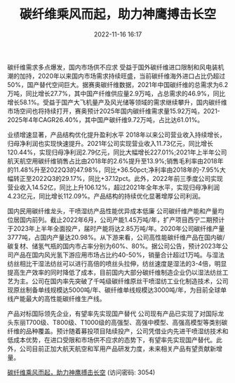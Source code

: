 ﻿---
title: 碳纤维乘风而起，助力神鹰搏击长空
date: 2022-11-16 16:17
tags:
- 中复神鹰 
updated: 1970-01-01 08:00:00
---

碳纤维需求多点爆发，国内市场供不应求
受益于国外碳纤维进口限制和风电装机潮的加持，2020年以来国内市场需求持续旺盛，当前碳纤维海外进口占比仍超过50%，国产替代空间巨大。据赛奥碳纤维数据，2021年中国碳纤维的总需求为6.2万吨，同比增长27.7%，其中国产纤维供应量2.9万吨，占总需求的46.9%，同比增长58.1%。受益于国产大飞机量产及风光储等领域的需求继续攀升，国内碳纤维市场空间也将持续打开，赛奥预计2025年国内碳纤维需求量15.92万吨，2021-2025年4年CAGR26.40%，其中国产碳纤维9.72万吨，占比达61.01%。

业绩增速显著，产品结构优化提升盈利水平
2018年以来公司营业收入持续增长，归母净利润也实现快速提升。2021年公司实现营业收入11.73亿元，同比增长120.44%，实现归母净利润2.79亿元，同比大幅增长227.01%;2021年上半年公司航天航空用碳纤维销售占比由2018年的2.6%提升至13.9%;销售毛利率由2018年的11.48%升至2022Q3的47.98%，同比+36.50pct;净利率由2018年的-7.95%大幅转正至2022Q3的29.17%，同比+37.12pct。此外，2022年前三季度公司实现营业收入14.52亿，同比上升106.12%，超过2021年全年水平，实现归母净利润4.23亿元，同比增长112.09%。产品结构的持续优化显著增厚公司利润。
<!-- more -->
国内民用碳纤维龙头，干喷湿纺产品性能优异成本低廉
公司碳纤维产能和产量均位居国内前列。截止2022年6月，公司产能1.45万吨/年，扩产项目西宁二期预计于2023年上半年全面投产，届时产能将达2.85万吨/年。2020年公司碳纤维产量3777吨，占国内产量达20.98%。从下游来看，公司高性能碳纤维产品在国内碳/碳复材、储氢气瓶的国内市占率分别为60%、80%。据公司公告，预计2023年公司产品在国内风光氢下游应用市场占比约40-50%，销量合计超过1万吨。与湿法纺丝相比干湿法纺丝可以进行高倍的喷丝头拉伸，纺丝速度是湿法的3-4倍，明显提高生产效率的同时降低了成本，目前国内大部分碳纤维制造企业仍以湿法纺丝工艺为主。公司在国内率先突破了千吨级碳纤维原丝干喷湿纺工业化制造技术，公司现原丝制备单线规模达5000吨/年、碳纤维单线规模达3000吨/年，为目前全球单线产能最大的高性能碳纤维生产线。

产品对标国际领先企业，有望率先实现国产替代
公司现有产品已实现了对国际龙头东丽T700级、T800级、T1000级的高强型、高强中模型、高强高模型等类别碳纤维的品种覆盖。预计随着募投项目陆续投产，公司凭借业内先进干喷湿纺技术和低成本优势，在进口受限和市场供不应求的态势下，有望率先实现国产替代。此外，公司目前正加大航天航空和军用产品研发力度，未来相关产品有望贡献新增量。

[碳纤维乘风而起，助力神鹰搏击长空](https://url12.ctfile.com/f/3948612-724537699-df83e0?p=3054)
(访问密码: 3054)

